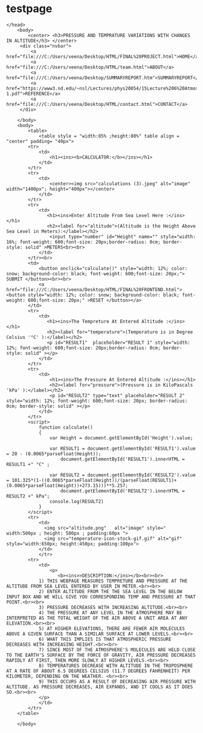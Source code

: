 # testpage
<!DOCTYPE html>
<html>
    <head>
        <link rel="stylesheet" type="text/css"  href="final1.css"/>
    

    </head>
        <body>
            <center> <h3>PRESSURE AND TEMPRATURE VARIATIONS WITH CHANGES IN ALTITUDE</h3> </center>
         <div class="nvbar">
             <a href="file:///C:/Users/veena/Desktop/HTML/FINAL%20PROJECT.html">HOME</a>
             <a href="file:///C:/Users/veena/Desktop/HTML/team.html">ABOUT</a>
             <a href="file:///C:/Users/veena/Desktop/SUMMARYREPORT.htm">SUMMARYREPORT</a>
             <a href="https://www3.nd.edu/~nsl/Lectures/phys20054/15Lecture%206%20Atmosphere%20and%20Climate-1.pdf">REFERENCE</a>
             <a href="file:///C:/Users/veena/Desktop/HTML/contact.html">CONTACT</a>
         </div>

        </body>
        <body>
            <table>
                <table style = "width:85% ;height:80%" table align = "center" padding= "40px">
            <tr>
                <td>
                    <h1><ins><b>CALCULATOR:</b></ins></h1>
                </td>
            </tr>
            <tr>
                <td>
                    <center><img src="calculations (3).jpeg" alt="image" width="1400px"; height="400px"></center>
                </td>
            </tr>
            <tr>
                <td>
                   <h1><ins>Enter Altitude From Sea Level Here :</ins></h1>
                   <h2><label for="altitude">(Altitude is the Height Above Sea Level in Meters):</label></h2>
                    <input type="number" id="Height" name="" style="width: 16%; font-weight: 600;font-size: 20px;border-radius: 0cm; border-style: solid" >METERS<br><br>
                </td>
            </tr><br>
            <td>
                <button onclick="calculate()" style="width: 12%; color: snow; background-color: black; font-weight: 600;font-size: 20px;"> SUBMIT </button><br><br>
                <a href="file:///C:/Users/veena/Desktop/HTML/FINAL%20FRONTEND.html"><button style="width: 12%; color: snow; background-color: black; font-weight: 600;font-size: 20px;" >RESET </button></a>
            </td>
            <tr>
                <td>
                   <h1><ins>The Tempreture At Entered Altitude :</ins></h1> 
                   <h2><label for="temperature">(Temperature is in Degree Celsius '°C' ):</label></h2>
                   <p id="RESULT1"  placeholder="RESULT 1" style="width: 12%; font-weight: 600;font-size: 20px;border-radius: 0cm; border-style: solid" ></p>
                </td>
            </tr>
            <tr>
                <td>
                    <h1><ins>The Pressure At Entered Altitude :</ins></h1>
                    <h2><label for="pressure">(Pressure is in KiloPascals 'kPa' ):</label></h2>
                    <p id="RESULT2" type="text" placeholder="RESULT 2" style="width: 12%; font-weight: 600;font-size: 20px; border-radius: 0cm; border-style: solid" ></p>
                </td>
            </tr>
            <script>
                function calculate()
                {
                    var Height = document.getElementById('Height').value;
                    
                    var RESULT1 = document.getElementById('RESULT1').value = 20 - (0.0065*parseFloat(Height)); 
                        document.getElementById('RESULT1').innerHTML = RESULT1 +" °C" ;
   
                    var RESULT2 = document.getElementById('RESULT2').value = 101.325*(1-((0.0065*parseFloat(Height))/(parseFloat(RESULT1)+(0.0065*parseFloat(Height))+273.15)))**5.257;
                        document.getElementById('RESULT2').innerHTML = RESULT2 +" kPa";
                    console.log(RESULT2)
                }
            </script>
            <tr>
                <td>
                  <img src="altitude.png"   alt="image" style=" width:500px ; height: 500px ; padding:60px ">
                  <img src="temperature-icon-stock-gif.gif" alt="gif" style="width:650px; height:450px; padding:100px">
                </td>
                </tr>
            <tr>
                <td>
                    <p>
                       <b><ins>>DESCRIPTION:</ins></b><br><br>
                1) THIS WEBPAGE MEASURES TEMPRETURE AND PRESSURE AT THE ALTITUDE FROM SEA LEVEL ENTERED BY USER IN METER.<br><br>
                2) ENTER ALTITUDE FROM THE THE SEA LEVEL IN THE BELOW INPUT BOX AND WE WILL GIVE YOU CORRESPONDING TEMP AND PRESSURE AT THAT POINT.<br><br>
                3) PRESSURE DECREASES WITH INCREASING ALTITUDE.<br><br>
                4) THE PRESSURE AT ANY LEVEL IN THE ATMOSPHERE MAY BE INTERPRETED AS THE TOTAL WEIGHT OF THE AIR ABOVE A UNIT AREA AT ANY ELEVATION.<br><br>
                5) AT HIGHER ELEVATIONS, THERE ARE FEWER AIR MOLECULES ABOVE A GIVEN SURFACE THAN A SIMILAR SURFACE AT LOWER LEVELS.<br><br>
                6) WHAT THIS IMPLIES IS THAT ATMOSPHERIC PRESSURE DECREASES WITH INCREASING HEIGHT.<br><br>
                7) SINCE MOST OF THE ATMOSPHERE'S MOLECULES ARE HELD CLOSE TO THE EARTH'S SURFACE BY THE FORCE OF GRAVITY, AIR PRESSURE DECREASES RAPIDLY AT FIRST, THEN MORE SLOWLY AT HIGHER LEVELS.<br><br>
                8) TEMPERATURES DECREASE WITH ALTITUDE IN THE TROPOSPHERE AT A RATE OF ABOUT 6.5 DEGREES CELSIUS (11.7 DEGREES FAHRENHEIT) PER KILOMETER, DEPENDING ON THE WEATHER. <br><br>
                9) THIS OCCURS AS A RESULT OF DECREASING AIR PRESSURE WITH ALTITUDE. AS PRESSURE DECREASES, AIR EXPANDS, AND IT COOLS AS IT DOES SO.<br><br>
                </p>
                </td>
            </tr>
        </table>

        </body>
</html>
